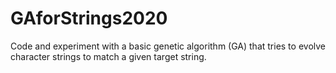 # GAforStrings2020
 Code and experiment with a basic genetic algorithm (GA) that tries to evolve character strings to match a given target string.

